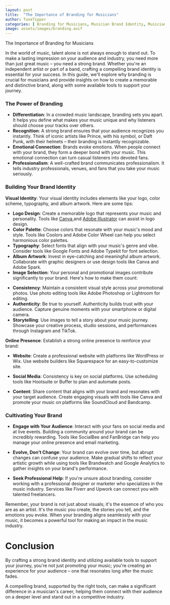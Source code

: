 ```yaml
---
layout: post
title:  "The Importance of Branding for Musicians"
author: TuneTipper
categories: [ Branding for Musicians, Musician Brand Identity, Musician Logo Design, Branding Tools for Musicians ]
image: assets/images/branding.avif
---
```



The Importance of Branding for Musicians

In the world of music, talent alone is not always enough to stand out. To make a lasting impression on your audience and industry, you need more than just great music – you need a strong brand. Whether you're an independent artist or part of a band, crafting a compelling brand identity is essential for your success. In this guide, we'll explore why branding is crucial for musicians and provide insights on how to create a memorable and distinctive brand, along with some available tools to support your journey.


### The Power of Branding

* **Differentiation**: In a crowded music landscape, branding sets you apart. It helps you define what makes your music unique and why listeners should choose your tracks over others.
* **Recognition**: A strong brand ensures that your audience recognizes you instantly. Think of iconic artists like Prince, with his symbol, or Daft Punk, with their helmets – their branding is instantly recognizable.
* **Emotional Connection**: Brands evoke emotions. When people connect with your brand, they form a deeper bond with your music. This emotional connection can turn casual listeners into devoted fans.
* **Professionalism**: A well-crafted brand communicates professionalism. It tells industry professionals, venues, and fans that you take your music seriously.

### Building Your Brand Identity

**Visual Identity**: Your visual identity includes elements like your logo, color scheme, typography, and album artwork. Here are some tips:

- **Logo Design**: Create a memorable logo that represents your music and personality. Tools like [Canva ](https://www.canva.com/)and [Adobe Illustrator](https://www.googleadservices.com/pagead/aclk?sa=L\&ai=DChcSEwjLgYeH9OaBAxXzEQYAHa1YAfAYABAAGgJ3cw\&gclid=Cj0KCQjwpompBhDZARIsAFD_Fp8-mqahz9OlyHa6jHf4yzxvCfVdmAQ0h39PnjRMXvO8WN9v6wseUtAaAoUQEALw_wcB\&ohost=www.google.com\&cid=CAESVeD2-00K8SMERHTqX3WgkV-WLiuugjeBVURizpJ2W9rYjGmsk7lYACDxnvePPbRT3hi0chHQ5qMNPR66zDswkdYmkepXkxmu6F0vAe6bZNF-m9DXGYM\&sig=AOD64_1LRcIDFqmxot18-__BqC8r4PldwA\&q\&adurl\&ved=2ahUKEwiAmoCH9OaBAxWfUaQEHYEDD_4Q0Qx6BAgQEAE) can assist in logo design.
- **Color Palette**: Choose colors that resonate with your music's mood and style. Tools like Coolors and Adobe Color Wheel can help you select harmonious color palettes.
- **Typography**: Select fonts that align with your music's genre and vibe. Consider tools like Google Fonts and Adobe Typekit for font selection.
- **Album Artwork**: Invest in eye-catching and meaningful album artwork. Collaborate with graphic designers or use design tools like Canva and Adobe Spark.
- **Image Selection**: Your personal and promotional images contribute significantly to your brand. Here's how to make them count:

<!---->

- **Consistency**: Maintain a consistent visual style across your promotional photos. Use photo editing tools like Adobe Photoshop or Lightroom for editing.
- **Authenticity**: Be true to yourself. Authenticity builds trust with your audience. Capture genuine moments with your smartphone or digital camera.
- **Storytelling**: Use images to tell a story about your music journey. Showcase your creative process, studio sessions, and performances through Instagram and TikTok.

**Online Presence**: Establish a strong online presence to reinforce your brand:

- **Website**: Create a professional website with platforms like WordPress or Wix. Use website builders like Squarespace for an easy-to-customize site.
- **Social Media**: Consistency is key on social platforms. Use scheduling tools like Hootsuite or Buffer to plan and automate posts.

- **Content**: Share content that aligns with your brand and resonates with your target audience. Create engaging visuals with tools like Canva and promote your music on platforms like SoundCloud and Bandcamp.


### Cultivating Your Brand


- **Engage with Your Audience**: Interact with your fans on social media and at live events. Building a community around your brand can be incredibly rewarding. Tools like SocialBee and FanBridge can help you manage your online presence and email marketing.
- **Evolve, Don't Change**: Your brand can evolve over time, but abrupt changes can confuse your audience. Make gradual shifts to reflect your artistic growth while using tools like Brandwatch and Google Analytics to gather insights on your brand's performance.

-  **Seek Professional Help**: If you're unsure about branding, consider working with a professional designer or marketer who specializes in the music industry. Services like Fiverr and Upwork can connect you with talented freelancers.

Remember, your brand is not just about visuals; it's the essence of who you are as an artist. It's the music you create, the stories you tell, and the emotions you evoke. When your branding aligns seamlessly with your music, it becomes a powerful tool for making an impact in the music industry.

# Conclusion

By crafting a strong brand identity and utilizing available tools to support your journey, you're not just promoting your music; you're creating an experience for your audience – one that resonates long after the music fades.

A compelling brand, supported by the right tools, can make a significant difference in a musician's career, helping them connect with their audience on a deeper level and stand out in a competitive industry.

